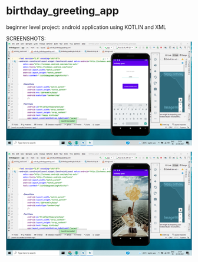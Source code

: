 # birthday_greeting_app
beginner level project: android application using KOTLIN and XML

SCREENSHOTS:
![alt text](https://github.com/pranavkhairnar/birthday_greeting_app/blob/master/images/Screenshot%20(117).png)

![alt text](https://github.com/pranavkhairnar/birthday_greeting_app/blob/master/images/Screenshot%20(118).png)

